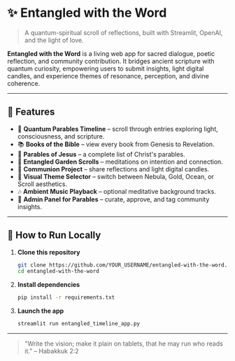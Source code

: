 # ✨ Entangled with the Word

> A quantum-spiritual scroll of reflections, built with Streamlit, OpenAI, and the light of love.

**Entangled with the Word** is a living web app for sacred dialogue, poetic reflection, and community contribution. It bridges ancient scripture with quantum curiosity, empowering users to submit insights, light digital candles, and experience themes of resonance, perception, and divine coherence.

---

## 🌈 Features

- 🧬 **Quantum Parables Timeline** – scroll through entries exploring light, consciousness, and scripture.
- 📚 **Books of the Bible** – view every book from Genesis to Revelation.
- 📕 **Parables of Jesus** – a complete list of Christ's parables.
- 🌿 **Entangled Garden Scrolls** – meditations on intention and connection.
- 📜 **Communion Project** – share reflections and light digital candles.
- 🌌 **Visual Theme Selector** – switch between Nebula, Gold, Ocean, or Scroll aesthetics.
- 🎶 **Ambient Music Playback** – optional meditative background tracks.
- 🔧 **Admin Panel for Parables** – curate, approve, and tag community insights.

---

## 🚀 How to Run Locally

1. **Clone this repository**
   ```bash
   git clone https://github.com/YOUR_USERNAME/entangled-with-the-word.git
   cd entangled-with-the-word
   ```
2. **Install dependencies**
   ```bash
   pip install -r requirements.txt
   ```
3. **Launch the app**
   ```bash
   streamlit run entangled_timeline_app.py
   ```

---

> "Write the vision; make it plain on tablets, that he may run who reads it." – Habakkuk 2:2
